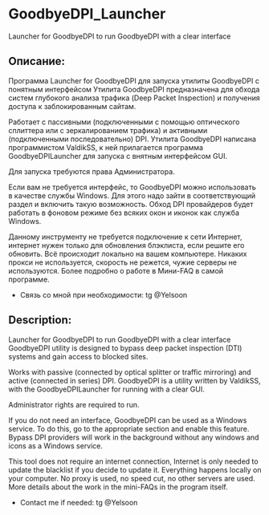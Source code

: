 # GoodbyeDPI_Launcher
Launcher for GoodbyeDPI to run GoodbyeDPI with a clear interface

## Описание:
Программа Launcher for GoodbyeDPI для запуска утилиты GoodbyeDPI с понятным интерфейсом
Утилита GoodbyeDPI предназначена для обхода систем глубокого анализа трафика (Deep Packet Inspection) и получения доступа к заблокированным сайтам.

Работает с пассивными (подключенными с помощью оптического сплиттера или с зеркалированием трафика) и активными (подключенными последовательно) DPI.
Утилита GoodbyeDPI написана программистом ValdikSS, к ней прилагается программа GoodbyeDPILauncher для запуска с внятным интерфейсом GUI.

Для запуска требуются права Администратора.

Если вам не требуется интерфейс, то GoodbyeDPI можно использовать в качестве службы Windows.
Для этого надо зайти в соответствующий раздел и включить такую возможность.
Обход DPI провайдеров будет работать в фоновом режиме без всяких окон и иконок как служба Windows.

Данному инструменту не требуется подключение к сети Интернет,
интернет нужен только для обновления блэклиста, если решите его обновить.
Всё происходит локально на вашем компьютере. Никаких прокси не используется, скорость не режется, чужие серверы не используются.
Более подробно о работе в Мини-FAQ в самой программе.
- Связь со мной при необходимости: tg @Yelsoon
## Description:

Launcher for GoodbyeDPI to run GoodbyeDPI with a clear interface
GoodbyeDPI utility is designed to bypass deep packet inspection (DTI) systems and gain access to blocked sites.

Works with passive (connected by optical splitter or traffic mirroring) and active (connected in series) DPI.
GoodbyeDPI is a utility written by ValdikSS, with the GoodbyeDPILauncher for running with a clear GUI.

Administrator rights are required to run.

If you do not need an interface, GoodbyeDPI can be used as a Windows service.
To do this, go to the appropriate section and enable this feature.
Bypass DPI providers will work in the background without any windows and icons as a Windows service.

This tool does not require an internet connection,
Internet is only needed to update the blacklist if you decide to update it.
Everything happens locally on your computer. No proxy is used, no speed cut, no other servers are used.
More details about the work in the mini-FAQs in the program itself.

- Contact me if needed: tg @Yelsoon
